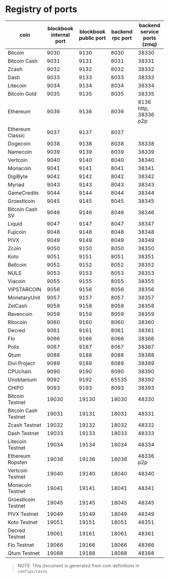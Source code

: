 # Registry of ports

| coin                 | blockbook internal port | blockbook public port | backend rpc port | backend service ports (zmq) |
|----------------------|-------------------------|-----------------------|------------------|-----------------------------|
| Bitcoin              | 9030                    | 9130                  | 8030             | 38330                       |
| Bitcoin Cash         | 9031                    | 9131                  | 8031             | 38331                       |
| Zcash                | 9032                    | 9132                  | 8032             | 38332                       |
| Dash                 | 9033                    | 9133                  | 8033             | 38333                       |
| Litecoin             | 9034                    | 9134                  | 8034             | 38334                       |
| Bitcoin Gold         | 9035                    | 9135                  | 8035             | 38335                       |
| Ethereum             | 9036                    | 9136                  | 8036             | 8136 http, 38336 p2p        |
| Ethereum Classic     | 9037                    | 9137                  | 8037             |                             |
| Dogecoin             | 9038                    | 9138                  | 8038             | 38338                       |
| Namecoin             | 9039                    | 9139                  | 8039             | 38339                       |
| Vertcoin             | 9040                    | 9140                  | 8040             | 38340                       |
| Monacoin             | 9041                    | 9141                  | 8041             | 38341                       |
| DigiByte             | 9042                    | 9142                  | 8042             | 38342                       |
| Myriad               | 9043                    | 9143                  | 8043             | 38343                       |
| GameCredits          | 9044                    | 9144                  | 8044             | 38344                       |
| Groestlcoin          | 9045                    | 9145                  | 8045             | 38345                       |
| Bitcoin Cash SV      | 9046                    | 9146                  | 8046             | 38346                       |
| Liquid               | 9047                    | 9147                  | 8047             | 38347                       |
| Fujicoin             | 9048                    | 9148                  | 8048             | 38348                       |
| PIVX                 | 9049                    | 9149                  | 8049             | 38349                       |
| Zcoin                | 9050                    | 9150                  | 8050             | 38350                       |
| Koto                 | 9051                    | 9151                  | 8051             | 38351                       |
| Bellcoin             | 9052                    | 9152                  | 8052             | 38352                       |
| NULS                 | 9053                    | 9153                  | 8053             | 38353                       |
| Viacoin              | 9055                    | 9155                  | 8055             | 38355                       |
| VIPSTARCOIN          | 9056                    | 9156                  | 8056             | 38356                       |
| MonetaryUnit         | 9057                    | 9157                  | 8057             | 38357                       |
| ZelCash              | 9058                    | 9158                  | 8058             | 38358                       |
| Ravencoin            | 9059                    | 9159                  | 8059             | 38359                       |
| Ritocoin             | 9060                    | 9160                  | 8060             | 38360                       |
| Decred               | 9061                    | 9161                  | 8061             | 38361                       |
| Flo                  | 9066                    | 9166                  | 8066             | 38366                       |
| Polis                | 9067                    | 9167                  | 8067             | 38367                       |
| Qtum                 | 9088                    | 9188                  | 8088             | 38388                       |
| Divi Project         | 9089                    | 9189                  | 8089             | 38389                       |
| CPUchain             | 9090                    | 9190                  | 8090             | 38390                       |
| Unobtanium           | 9092                    | 9192                  | 65535            | 38392                       |
| CHIPO                | 9093                    | 9193                  | 8093             | 38393                       |
| Bitcoin Testnet      | 19030                   | 19130                 | 18030            | 48330                       |
| Bitcoin Cash Testnet | 19031                   | 19131                 | 18031            | 48331                       |
| Zcash Testnet        | 19032                   | 19132                 | 18032            | 48332                       |
| Dash Testnet         | 19033                   | 19133                 | 18033            | 48333                       |
| Litecoin Testnet     | 19034                   | 19134                 | 18034            | 48334                       |
| Ethereum Ropsten     | 19036                   | 19136                 | 18036            | 48336 p2p                   |
| Vertcoin Testnet     | 19040                   | 19140                 | 18040            | 48340                       |
| Monacoin Testnet     | 19041                   | 19141                 | 18041            | 48341                       |
| Groestlcoin Testnet  | 19045                   | 19145                 | 18045            | 48345                       |
| PIVX Testnet         | 19049                   | 19149                 | 18049            | 48349                       |
| Koto Testnet         | 19051                   | 19151                 | 18051            | 48351                       |
| Decred Testnet       | 19061                   | 19161                 | 18061            | 48361                       |
| Flo Testnet          | 19066                   | 19166                 | 18066            | 48366                       |
| Qtum Testnet         | 19088                   | 19188                 | 18088            | 48388                       |

> NOTE: This document is generated from coin definitions in `configs/coins`.
